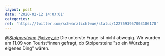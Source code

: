 ```yaml
---
layout: post
date: '2020-02-12 14:03:01'
categories: 
ref: 'https://twitter.com/schwarzlichtwue/status/1227593957003186178'
---
```

[@_Stolpersteine_](https://twitter.com/_Stolpersteine_) [@civey_de](https://twitter.com/civey_de) Die unterste Frage ist nicht abwegig. Wir wurden am 11.09 von Tourist\*innen gefragt, ob Stolpersteine "so ein Würzburg eigenes Ding" wären.